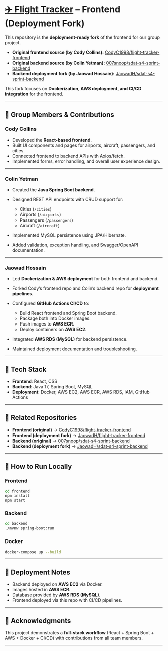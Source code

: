 # [✈️ Flight Tracker](https://djyim49uad8qf.cloudfront.net/) – Frontend (Deployment Fork)

This repository is the **deployment-ready fork** of the frontend for our group project.

* **Original frontend source (by Cody Collins):** [CodyC1998/flight-tracker-frontend](https://github.com/CodyC1998/flight-tracker-frontend)
* **Original backend source (by Colin Yetman):** [007snoop/sdat-s4-sprint-backend](https://github.com/007snoop/sdat-s4-sprint-backend)
* **Backend deployment fork (by Jaowad Hossain):** [JaowadH/sdat-s4-sprint-backend](https://github.com/JaowadH/sdat-s4-sprint-backend)

This fork focuses on **Dockerization, AWS deployment, and CI/CD integration** for the frontend.

---

## 👥 Group Members & Contributions

### **Cody Collins**

* Developed the **React-based frontend**.
* Built UI components and pages for airports, aircraft, passengers, and cities.
* Connected frontend to backend APIs with Axios/fetch.
* Implemented forms, error handling, and overall user experience design.

---

### **Colin Yetman**

* Created the **Java Spring Boot backend**.
* Designed REST API endpoints with CRUD support for:

  * Cities (`/cities`)
  * Airports (`/airports`)
  * Passengers (`/passengers`)
  * Aircraft (`/aircraft`)
* Implemented MySQL persistence using JPA/Hibernate.
* Added validation, exception handling, and Swagger/OpenAPI documentation.

---

### **Jaowad Hossain**

* Led **Dockerization & AWS deployment** for both frontend and backend.
* Forked Cody’s frontend repo and Colin’s backend repo for **deployment pipelines**.
* Configured **GitHub Actions CI/CD** to:

  * Build React frontend and Spring Boot backend.
  * Package both into Docker images.
  * Push images to **AWS ECR**.
  * Deploy containers on **AWS EC2**.
* Integrated **AWS RDS (MySQL)** for backend persistence.
* Maintained deployment documentation and troubleshooting.

---

## 🚀 Tech Stack

* **Frontend**: React, CSS 
* **Backend**: Java 17, Spring Boot, MySQL
* **Deployment**: Docker, AWS EC2, AWS ECR, AWS RDS, IAM, GitHub Actions

---

## 🔗 Related Repositories

* **Frontend (original)** → [CodyC1998/flight-tracker-frontend](https://github.com/CodyC1998/flight-tracker-frontend)
* **Frontend (deployment fork)** → [JaowadH/flight-tracker-frontend](https://github.com/JaowadH/flight-tracker-frontend)
* **Backend (original)** → [007snoop/sdat-s4-sprint-backend](https://github.com/007snoop/sdat-s4-sprint-backend)
* **Backend (deployment fork)** → [JaowadH/sdat-s4-sprint-backend](https://github.com/JaowadH/sdat-s4-sprint-backend)

---

## 📖 How to Run Locally

### Frontend

```bash
cd frontend
npm install
npm start
```

### Backend

```bash
cd backend
./mvnw spring-boot:run
```

### Docker

```bash
docker-compose up --build
```

---

## 📌 Deployment Notes

* Backend deployed on **AWS EC2** via Docker.
* Images hosted in **AWS ECR**.
* Database provided by **AWS RDS (MySQL)**.
* Frontend deployed via this repo with CI/CD pipelines.

---

## 🙌 Acknowledgments

This project demonstrates a **full-stack workflow** (React + Spring Boot + AWS + Docker + CI/CD) with contributions from all team members.

---


